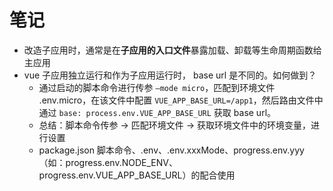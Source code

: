 # 笔记

- 改造子应用时，通常是在**子应用的入口文件**暴露加载、卸载等生命周期函数给主应用
- vue 子应用独立运行和作为子应用运行时， base url 是不同的。如何做到？
  - 通过启动的脚本命令进行传参 `—mode micro`，匹配到环境文件 .env.micro，在该文件中配置 `VUE_APP_BASE_URL=/app1`，然后路由文件中通过 `base: process.env.VUE_APP_BASE_URL` 获取 base url。
  - 总结：脚本命令传参 → 匹配环境文件 → 获取环境文件中的环境变量，进行设置
  - package.json 脚本命令、.env、.env.xxxMode、progress.env.yyy（如：progress.env.NODE_ENV、progress.env.VUE_APP_BASE_URL）的配合使用
